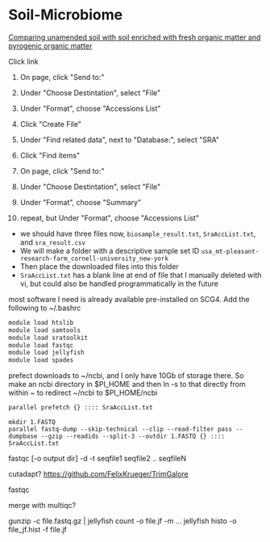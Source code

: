 # Soil-Microbiome

[Comparing unamended soil with soil enriched with fresh organic matter and pyrogenic organic matter](https://www.ncbi.nlm.nih.gov/biosample?term=%22geo_loc_name=USA:%20Mt.%20Pleasant%20research%20farm,%20Cornell%20University,%20New%20York%22[attr])

Click link

1. On page, click "Send to:"
2. Under "Choose Destintation", select "File"
3. Under "Format", choose "Accessions List"
4. Click "Create File"

5. Under "Find related data", next to "Database:", select "SRA"
6. Click "Find items"

1. On page, click "Send to:"
2. Under "Choose Destintation", select "File"
3. Under "Format", choose "Summary"
4. repeat, but Under "Format", choose "Accessions List"

- we should have three files now, `biosample_result.txt`, `SraAccList.txt`, and `sra_result.csv`
- We will make a folder with a descriptive sample set ID `usa_mt-pleasant-research-farm_cornell-university_new-york`
- Then place the downloaded files into this folder
- `SraAccList.txt` has a blank line at end of file that I manually deleted with vi, but could also be handled programmatically in the future


most software I need is already available pre-installed on SCG4. Add the following to ~/.bashrc
```bash
module load htslib
module load samtools
module load sratoolkit
module load fastqc
module load jellyfish
module load spades
```

prefect downloads to ~/ncbi, and I only have 10Gb of storage there. So make an ncbi directory in $PI_HOME and then ln -s to that directly from within ~ to redirect ~/ncbi to $PI_HOME/ncbi

```bash
parallel prefetch {} :::: SraAccList.txt
```

```
mkdir 1.FASTQ
parallel fastq-dump --skip-technical --clip --read-filter pass --dumpbase --gzip --readids --split-3 --outdir 1.FASTQ {} :::: SraAccList.txt
```

fastqc [-o output dir] -d -t seqfile1 seqfile2 .. seqfileN

cutadapt?
https://github.com/FelixKrueger/TrimGalore

fastqc

merge with multiqc?

gunzip -c file.fastq.gz | jellyfish count -o file.jf -m ...
jellyfish histo -o file_jf.hist -f file.jf